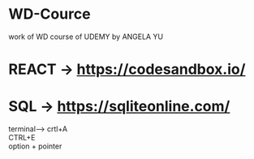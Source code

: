 # WD-Cource

work of WD course of UDEMY by ANGELA YU

# REACT -> https://codesandbox.io/

# SQL -> https://sqliteonline.com/

terminal-->
crtl+A  
 CTRL+E  
 option + pointer
